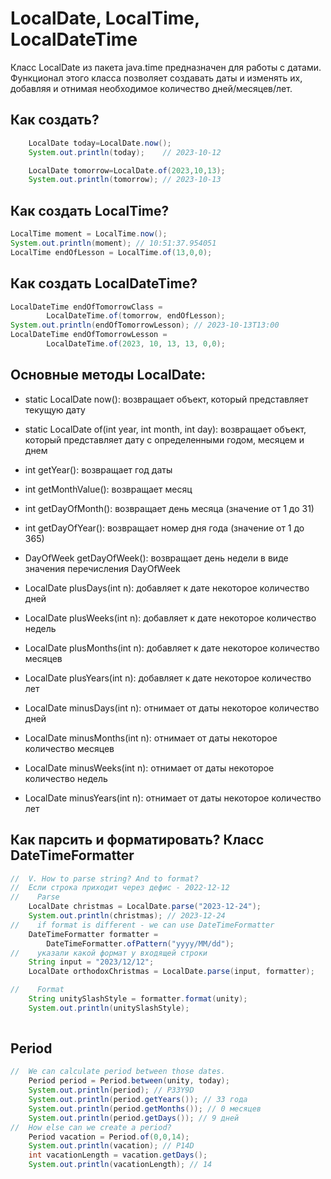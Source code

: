 # LocalDate, LocalTime, LocalDateTime

Класс LocalDate из пакета java.time предназначен для работы с датами. Функционал этого класса позволяет создавать даты и
изменять их, добавляя и отнимая необходимое количество дней/месяцев/лет.

## Как создать?

```java
    LocalDate today=LocalDate.now();
    System.out.println(today);    // 2023-10-12

    LocalDate tomorrow=LocalDate.of(2023,10,13);
    System.out.println(tomorrow); // 2023-10-13
```

## Как создать LocalTime?
```java
LocalTime moment = LocalTime.now();
System.out.println(moment); // 10:51:37.954051
LocalTime endOfLesson = LocalTime.of(13,0,0);
```

## Как создать LocalDateTime?
```java
LocalDateTime endOfTomorrowClass =
        LocalDateTime.of(tomorrow, endOfLesson);
System.out.println(endOfTomorrowLesson); // 2023-10-13T13:00
LocalDateTime endOfTomorrowLesson =
        LocalDateTime.of(2023, 10, 13, 13, 0,0);
```
## Основные методы LocalDate:

- static LocalDate now(): возвращает объект, который представляет текущую дату

- static LocalDate of(int year, int month, int day): возвращает объект, который представляет дату с определенными годом,
  месяцем и днем

- int getYear(): возвращает год даты

- int getMonthValue(): возвращает месяц

- int getDayOfMonth(): возвращает день месяца (значение от 1 до 31)

- int getDayOfYear(): возвращает номер дня года (значение от 1 до 365)

- DayOfWeek getDayOfWeek(): возвращает день недели в виде значения перечисления DayOfWeek

- LocalDate plusDays(int n): добавляет к дате некоторое количество дней

- LocalDate plusWeeks(int n): добавляет к дате некоторое количество недель

- LocalDate plusMonths(int n): добавляет к дате некоторое количество месяцев

- LocalDate plusYears(int n): добавляет к дате некоторое количество лет

- LocalDate minusDays(int n): отнимает от даты некоторое количество дней

- LocalDate minusMonths(int n): отнимает от даты некоторое количество месяцев

- LocalDate minusWeeks(int n): отнимает от даты некоторое количество недель

- LocalDate minusYears(int n): отнимает от даты некоторое количество лет

## Как парсить и форматировать? Класс DateTimeFormatter
```java
//  V. How to parse string? And to format?
//  Если строка приходит через дефис - 2022-12-12
//    Parse
    LocalDate christmas = LocalDate.parse("2023-12-24");
    System.out.println(christmas); // 2023-12-24
//    if format is different - we can use DateTimeFormatter
    DateTimeFormatter formatter =
        DateTimeFormatter.ofPattern("yyyy/MM/dd");
//    указали какой формат у входящей строки
    String input = "2023/12/12";
    LocalDate orthodoxChristmas = LocalDate.parse(input, formatter);

//    Format
    String unitySlashStyle = formatter.format(unity);
    System.out.println(unitySlashStyle);
    
```

## Period
```java
//  We can calculate period between those dates.
    Period period = Period.between(unity, today);
    System.out.println(period); // P33Y9D
    System.out.println(period.getYears()); // 33 года
    System.out.println(period.getMonths()); // 0 месяцев
    System.out.println(period.getDays()); // 9 дней
//  How else can we create a period?
    Period vacation = Period.of(0,0,14);
    System.out.println(vacation); // P14D
    int vacationLength = vacation.getDays();
    System.out.println(vacationLength); // 14
```
